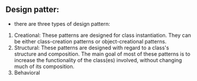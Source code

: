 ## Design patter:
- there are three types of design pattern: 
1. Creational: These patterns are designed for class instantiation. They can be either class-creation patterns or object-creational patterns.
2. Structural: These patterns are designed with regard to a class's structure and composition. The main goal of most of these patterns is to increase the functionality of the class(es) involved, without changing much of its composition.
3. Behavioral
